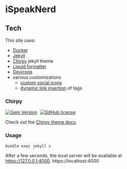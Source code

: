 # iSpeakNerd

## Tech
This site uses:
- [Docker](https://www.docker.com/)
- [Jekyll](https://jekyllrb.com/)
- [Chirpy] jekyll theme
- [Liquid formatter](https://marketplace.visualstudio.com/items?itemName=sissel.shopify-liquid)
- [Devicons](https://devicon.dev/)
- various customizations
  - [custom social icons](https://github.com/iSpeakNerd/ispeaknerd.github.io/blob/main/assets/css/custom-icons.min.css)
  - [dynamic link insertion](https://github.com/iSpeakNerd/ispeaknerd.github.io/blob/main/_includes/tag_link.html) of tags


### Chirpy

[gem]: https://rubygems.org/gems/jekyll-theme-chirpy
[chirpy]: https://github.com/cotes2020/jekyll-theme-chirpy/
[mit]: https://github.com/cotes2020/chirpy-starter/blob/master/LICENSE

[![Gem Version](https://img.shields.io/gem/v/jekyll-theme-chirpy)][gem]&nbsp;
[![GitHub license](https://img.shields.io/github/license/cotes2020/chirpy-starter.svg?color=blue)][mit]

Check out the [Chirpy theme docs](https://github.com/cotes2020/jekyll-theme-chirpy/wiki).

### Usage

```bash
bundle exec jekyll s
```
After a few seconds, the local server will be available at https://127.0.0.1:4000. https://localhost:4000
